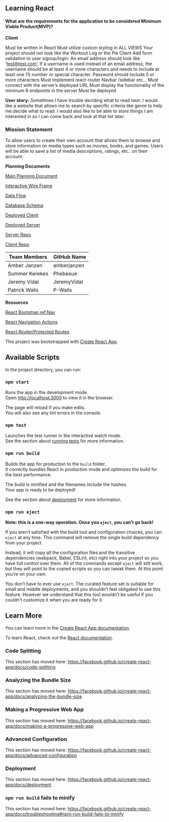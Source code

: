 ## Learning React

#### What are the requirements for the application to be considered Minimum Viable Product(MVP)?

**Client**

Must be written in React
Must utilize custom styling in ALL VIEWS
Your project should not look like the Workout Log or the Pie Client
Add form validation to user signup/login:
An email address should look like ‘test@test.com’,
If a username is used instead of an email address, the username should be at least 4 or more characters and needs to include at least one (1) number or special character.
Password should include 5 or more characters
Must implement react-router
Navbar /sidebar etc...
Must connect with the server’s deployed URL
Must display the functionality of the minimum 8 endpoints in the server
Must be deployed

**User story:**
Sometimes I have trouble deciding what to read next. I would like a website that allows me to search by specific criteria like genre to help me decide what to read. I would also like to be able to store things I am interested in so I can come back and look at that list later. 

### Mission Statement

To allow users to create their own account that allows them to browse and store information on media types such as movies, books, and games.  Users will be able to save a list of media descriptions, ratings, etc.. on their account. 

**Planning Documents**

[Main Planning Document](https://docs.google.com/document/d/1VmRJjEDiV1e3-jRLncTRSR7Ga73T1Pm5mmB2EqZ-5Kw/edit#heading=h.b9u4zrkwzf7f)

[Interactive Wire Frame](https://xd.adobe.com/view/df8898b9-a586-4de6-aa97-076298e180a5-8adb/)

[Data Flow](https://miro.com/app/board/o9J_klvcgS0=/)

[Database Schema](https://dbdiagram.io/d/5f5a3e4c88d052352cb6b5e9)

[Deployed Client](https://tl-my-mediacollection-client.herokuapp.com/)

[Deployed Server](https://tl-my-mediacollection.herokuapp.com/)

[Server Repo](https://github.com/JeremyVidal/Blue_PERN_Server)

[Client Repo](https://github.com/JeremyVidal/Blue_PERN_Client)




Team Members | GitHub Name
------------ | -------------
Amber Janzen  |  amberjanzen
Summer Kerekes |  Phebesue
Jeremy Vidal  |  JeremyVidal
Patrick Walls  |  P-Walls

**Resources**

[React Bootstrap ref:Nav](https://react-bootstrap.github.io/components/navs/)

[React Navigation Actions](https://reactnavigation.org/docs/navigation-actions/)

[React Router/Protected Routes](https://dev.to/mychal/protected-routes-with-react-function-components-dh)






This project was bootstrapped with [Create React App](https://github.com/facebook/create-react-app).

## Available Scripts

In the project directory, you can run:

### `npm start`

Runs the app in the development mode.<br />
Open [http://localhost:3000](http://localhost:3000) to view it in the browser.

The page will reload if you make edits.<br />
You will also see any lint errors in the console.

### `npm test`

Launches the test runner in the interactive watch mode.<br />
See the section about [running tests](https://facebook.github.io/create-react-app/docs/running-tests) for more information.

### `npm run build`

Builds the app for production to the `build` folder.<br />
It correctly bundles React in production mode and optimizes the build for the best performance.

The build is minified and the filenames include the hashes.<br />
Your app is ready to be deployed!

See the section about [deployment](https://facebook.github.io/create-react-app/docs/deployment) for more information.

### `npm run eject`

**Note: this is a one-way operation. Once you `eject`, you can’t go back!**

If you aren’t satisfied with the build tool and configuration choices, you can `eject` at any time. This command will remove the single build dependency from your project.

Instead, it will copy all the configuration files and the transitive dependencies (webpack, Babel, ESLint, etc) right into your project so you have full control over them. All of the commands except `eject` will still work, but they will point to the copied scripts so you can tweak them. At this point you’re on your own.

You don’t have to ever use `eject`. The curated feature set is suitable for small and middle deployments, and you shouldn’t feel obligated to use this feature. However we understand that this tool wouldn’t be useful if you couldn’t customize it when you are ready for it.

## Learn More

You can learn more in the [Create React App documentation](https://facebook.github.io/create-react-app/docs/getting-started).

To learn React, check out the [React documentation](https://reactjs.org/).

### Code Splitting

This section has moved here: https://facebook.github.io/create-react-app/docs/code-splitting

### Analyzing the Bundle Size

This section has moved here: https://facebook.github.io/create-react-app/docs/analyzing-the-bundle-size

### Making a Progressive Web App

This section has moved here: https://facebook.github.io/create-react-app/docs/making-a-progressive-web-app

### Advanced Configuration

This section has moved here: https://facebook.github.io/create-react-app/docs/advanced-configuration

### Deployment

This section has moved here: https://facebook.github.io/create-react-app/docs/deployment

### `npm run build` fails to minify

This section has moved here: https://facebook.github.io/create-react-app/docs/troubleshooting#npm-run-build-fails-to-minify
